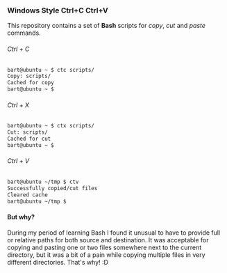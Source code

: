 ### Windows Style Ctrl+C Ctrl+V

This repository contains a set of **Bash** scripts for _copy_, _cut_ and _paste_ commands.

###### Ctrl + C

```bash
bart@ubuntu ~ $ ctc scripts/
Copy: scripts/
Cached for copy
bart@ubuntu ~ $
```

###### Ctrl + X

```bash
bart@ubuntu ~ $ ctx scripts/
Cut: scripts/
Cached for cut
bart@ubuntu ~ $
```

###### Ctrl + V

```bash
bart@ubuntu ~/tmp $ ctv
Successfully copied/cut files
Cleared cache
bart@ubuntu ~/tmp $
```

#### But why?

During my period of learning Bash I found it unusual to have to provide full or relative paths for both source and destination. It was acceptable for copying and pasting one or two files somewhere next to the current directory, but it was a bit of a pain while copying multiple files in very different directories. That's why! :D
